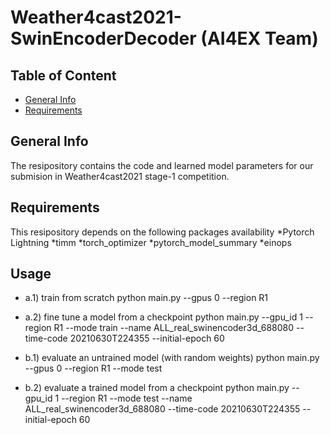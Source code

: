 # Weather4cast2021-SwinEncoderDecoder (AI4EX Team)

## Table of Content
* [General Info](#general-info)
* [Requirements](#requirements)

## General Info
The resipository contains the code and learned model parameters for our submision in Weather4cast2021 stage-1 competition.

## Requirements
This resipository depends on the following packages availability
*Pytorch Lightning
*timm
*torch_optimizer
*pytorch_model_summary
*einops

## Usage
- a.1) train from scratch
    python main.py --gpus 0 --region R1
- a.2) fine tune a model from a checkpoint
    python main.py --gpu_id 1 --region R1 --mode train --name ALL_real_swinencoder3d_688080 --time-code 20210630T224355 --initial-epoch 60
    
- b.1) evaluate an untrained model (with random weights)
    python main.py --gpus 0 --region R1 --mode test
- b.2) evaluate a trained model from a checkpoint
    python main.py --gpu_id 1 --region R1 --mode test --name ALL_real_swinencoder3d_688080 --time-code 20210630T224355 --initial-epoch 60
    
